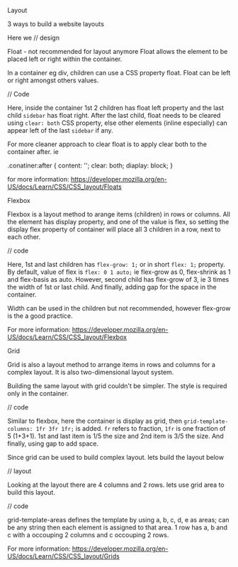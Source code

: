 Layout

3 ways to build a website layouts

Here we // design

Float - not recommended for layout anymore
Float allows the element to be placed left or right within the container.

In a container eg div, children can use a CSS property float.
Float can be left or right amongst others values.

// Code

Here, inside the container 1st 2 children has float left property and the last child `sidebar` has float right.
After the last child, float needs to be cleared using `clear: both` CSS property, else other elements (inline especially) can appear left of the last `sidebar` if any.

For more cleaner approach to clear float is to apply clear both to the container after. ie

.conatiner:after {
    content: '';
    clear: both;
    diaplay: block;
}

for more information:
https://developer.mozilla.org/en-US/docs/Learn/CSS/CSS_layout/Floats


Flexbox

Flexbox is a layout method to arange items (children) in rows or columns. 
All the element has display property, and one of the value is flex, so setting the display flex property of container will place all 3 children in a row, next to each other.

// code

Here, 1st and last children has `flex-grow: 1;` or in short `flex: 1;` property. By default, value of flex is `flex: 0 1 auto;` ie flex-grow as 0, flex-shrink as 1 and flex-basis as auto. However, second child has flex-grow of 3, ie 3 times the width of 1st or last child. And finally, adding gap for the space in the container.

Width can be used in the children but not recommended, however flex-grow is the a good practice.

For more information:
https://developer.mozilla.org/en-US/docs/Learn/CSS/CSS_layout/Flexbox


Grid

Grid is also a layout method to arrange items in rows and columns for a complex layout. It is also two-dimensional layout system.

Building the same layout with grid couldn't be simpler. The style is required only in the container.

// code

Similar to flexbox, here the container is display as grid, then `grid-template-columns: 1fr 3fr 1fr;` is added. `fr` refers to fraction, `1fr` is one fraction of 5 (1+3+1). 1st and last item is 1/5 the size and 2nd item is 3/5 the size. And finally, using gap to add space.


Since grid can be used to build complex layout. lets build the layout below

// layout

Looking at the layout there are 4 columns and 2 rows. lets use grid area to build this layout.

// code

grid-template-areas defines the template by using a, b, c, d, e as areas; can be any string then each element is assigned to that area. 1 row has a, b and c with a occouping 2 columns and c occouping 2 rows.


For more information:
https://developer.mozilla.org/en-US/docs/Learn/CSS/CSS_layout/Grids



